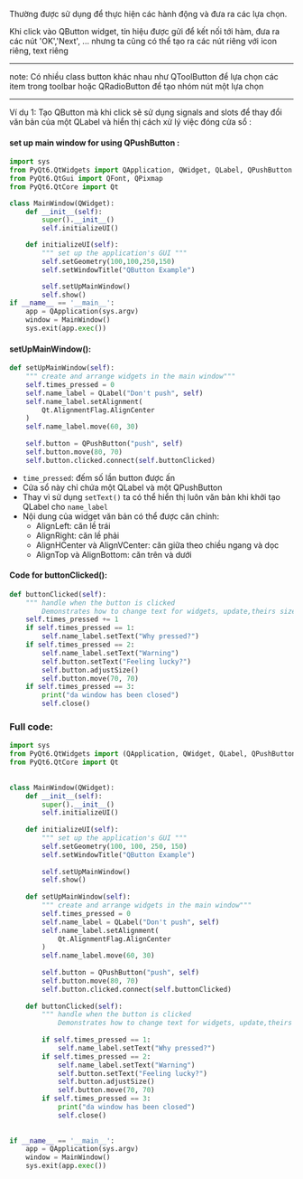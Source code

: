 Thường được sử dụng để thực hiện các hành động và đưa ra các lựa chọn.

Khi click vào QButton widget, tín hiệu được gửi để kết nối tới hàm, đưa ra các nút 'OK','Next', ... nhưng ta cũng có thể tạo ra các nút riêng với icon riêng, text riêng

---
note:
Có nhiều class button khác nhau như QToolButton để lựa chọn các item trong toolbar hoặc QRadioButton để tạo nhóm nút một lựa chọn

---

Ví dụ 1:
Tạo QButton mà khi click sẽ sử dụng signals and slots để thay đổi văn bản của một QLabel và hiển thị cách xử lý việc đóng cửa sổ :
#### set up main window for using QPushButton :
```python
import sys  
from PyQt6.QtWidgets import QApplication, QWidget, QLabel, QPushButton  
from PyQt6.QtGui import QFont, QPixmap  
from PyQt6.QtCore import Qt

class MainWindow(QWidget):
	def __init__(self):
		super().__init__()
		self.initializeUI()

	def initializeUI(self):
		""" set up the application's GUI """
		self.setGeometry(100,100,250,150)
		self.setWindowTitle("QButton Example")

		self.setUpMainWindow()
		self.show()
if __name__ == '__main__':
	app = QApplication(sys.argv)
	window = MainWindow()
	sys.exit(app.exec())
```
#### setUpMainWindow():
```python
def setUpMainWindow(self):  
    """ create and arrange widgets in the main window"""  
    self.times_pressed = 0  
    self.name_label = QLabel("Don't push", self)  
    self.name_label.setAlignment(  
        Qt.AlignmentFlag.AlignCenter  
    )  
    self.name_label.move(60, 30)  
  
    self.button = QPushButton("push", self)  
    self.button.move(80, 70)  
    self.button.clicked.connect(self.buttonClicked)
```
- `time_pressed`: đếm số lần button được ấn 
- Cửa sổ này chỉ chứa một QLabel và một QPushButton 
- Thay vì sử dụng `setText()` ta có thể hiển thị luôn văn bản khi khởi tạo QLabel cho `name_label`
- Nội dung của widget văn bản có thể được căn chỉnh:
	- AlignLeft: căn lề trái
	- AlignRight: căn lề phải
	- AlignHCenter và AlignVCenter: căn giữa theo chiều ngang và dọc
	- AlignTop và AlignBottom: căn trên và dưới
#### Code for buttonClicked():
```python
def buttonClicked(self):  
    """ handle when the button is clicked  
        Demonstrates how to change text for widgets, update,theirs sizes and locations, and how to close the window    """    
    self.times_pressed += 1  
    if self.times_pressed == 1:  
        self.name_label.setText("Why pressed?")  
    if self.times_pressed == 2:  
        self.name_label.setText("Warning")  
        self.button.setText("Feeling lucky?")  
        self.button.adjustSize()  
        self.button.move(70, 70)  
    if self.times_pressed == 3:  
        print("da window has been closed")  
        self.close()
```
### Full code:
```python
import sys  
from PyQt6.QtWidgets import (QApplication, QWidget, QLabel, QPushButton)  
from PyQt6.QtCore import Qt  
  
  
class MainWindow(QWidget):  
    def __init__(self):  
        super().__init__()  
        self.initializeUI()  
  
    def initializeUI(self):  
        """ set up the application's GUI """  
        self.setGeometry(100, 100, 250, 150)  
        self.setWindowTitle("QButton Example")  
  
        self.setUpMainWindow()  
        self.show()  
  
    def setUpMainWindow(self):  
        """ create and arrange widgets in the main window"""  
        self.times_pressed = 0  
        self.name_label = QLabel("Don't push", self)  
        self.name_label.setAlignment(  
            Qt.AlignmentFlag.AlignCenter  
        )  
        self.name_label.move(60, 30)  
  
        self.button = QPushButton("push", self)  
        self.button.move(80, 70)  
        self.button.clicked.connect(self.buttonClicked)  
  
    def buttonClicked(self):  
        """ handle when the button is clicked  
            Demonstrates how to change text for widgets, update,theirs sizes and locations, and how to close the window        """        self.times_pressed += 1  
  
        if self.times_pressed == 1:  
            self.name_label.setText("Why pressed?")  
        if self.times_pressed == 2:  
            self.name_label.setText("Warning")  
            self.button.setText("Feeling lucky?")  
            self.button.adjustSize()  
            self.button.move(70, 70)  
        if self.times_pressed == 3:  
            print("da window has been closed")  
            self.close()  
  
  
if __name__ == '__main__':  
    app = QApplication(sys.argv)  
    window = MainWindow()  
    sys.exit(app.exec())
```
